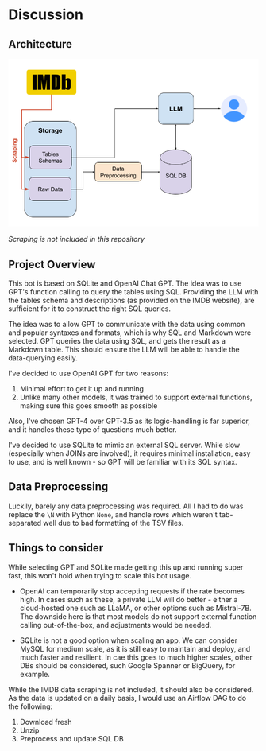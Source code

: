 # Discussion

## Architecture
![Architecture](arch.png)

_Scraping is not included in this repository_

## Project Overview
This bot is based on SQLite and OpenAI Chat GPT. The idea was to use GPT's 
function calling to query the tables using SQL. Providing the LLM with the
tables schema and descriptions (as provided on the IMDB website), are sufficient 
for it to construct the right SQL queries. 

The idea was to allow GPT to communicate with the data using common and popular 
syntaxes and formats, which is why SQL and Markdown were selected. GPT queries the
data using SQL, and gets the result as a Markdown table. This should ensure the
LLM will be able to handle the data-querying easily.

I've decided to use OpenAI GPT for two reasons:
1. Minimal effort to get it up and running
1. Unlike many other models, it was trained to support external functions, making sure
this goes smooth as possible

Also, I've chosen GPT-4 over GPT-3.5 as its logic-handling is far superior, and it 
handles these type of questions much better.

I've decided to use SQLite to mimic an external SQL server. While slow (especially when JOINs are involved), it requires minimal installation, easy to use, and is well known - so GPT will be familiar with its SQL syntax.

## Data Preprocessing
Luckily, barely any data preprocessing was required. All I had to do was replace the
`\N` with Python `None`, and handle rows which weren't tab-separated well due to bad
formatting of the TSV files.

## Things to consider
While selecting GPT and SQLite made getting this up and running super fast, this won't
hold when trying to scale this bot usage. 

* OpenAI can temporarily stop accepting requests if the rate becomes high. In cases such as these, a private LLM will do better - either a cloud-hosted one such as LLaMA, 
or other options such as Mistral-7B. The downside here is that most models do not support external function calling out-of-the-box, and adjustments would be needed.

* SQLite is not a good option when scaling an app. We can consider MySQL for medium scale, as it is still easy to maintain and deploy, and much faster and resilient.
In cae this goes to much higher scales, other DBs should be considered, such Google 
Spanner or BigQuery, for example.

While the IMDB data scraping is not included, it should also be considered. As the data is updated on a daily basis,
I would use an Airflow DAG to do the following:
1. Download fresh
2. Unzip
3. Preprocess and update SQL DB
